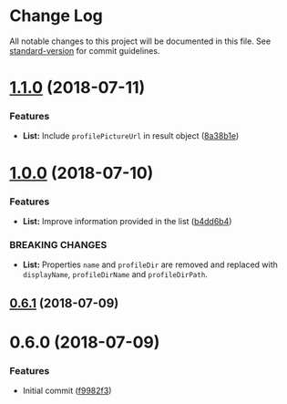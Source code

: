 # Change Log

All notable changes to this project will be documented in this file. See [standard-version](https://github.com/conventional-changelog/standard-version) for commit guidelines.

<a name="1.1.0"></a>
# [1.1.0](https://github.com/israelroldan/chrome-profile-list/compare/v1.0.0...v1.1.0) (2018-07-11)


### Features

* **List:** Include `profilePictureUrl` in result object ([8a38b1e](https://github.com/israelroldan/chrome-profile-list/commit/8a38b1e))



<a name="1.0.0"></a>
# [1.0.0](https://github.com/israelroldan/chrome-profile-list/compare/v0.6.1...v1.0.0) (2018-07-10)


### Features

* **List:** Improve information provided in the list ([b4dd6b4](https://github.com/israelroldan/chrome-profile-list/commit/b4dd6b4))


### BREAKING CHANGES

* **List:** Properties `name` and `profileDir` are removed and replaced with `displayName`,
`profileDirName` and `profileDirPath`.



<a name="0.6.1"></a>
## [0.6.1](https://github.com/israelroldan/chrome-profile-list/compare/v0.6.0...v0.6.1) (2018-07-09)



<a name="0.6.0"></a>
# 0.6.0 (2018-07-09)


### Features

* Initial commit ([f9982f3](https://github.com/israelroldan/chrome-profile-list/commit/f9982f3))
